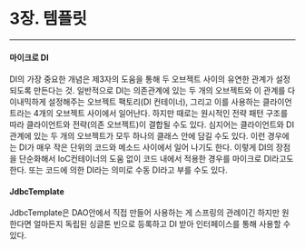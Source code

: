 # 3장. 템플릿

---

#### 마이크로 DI

DI의 가장 중요한 개념은 제3자의 도움을 통해 두 오브젝트 사이의 유연한 관계가 설정되도록 만든다는 것.
일반적으로 DI는 의존관계에 있는 두 개의 오브젝트와 이 관계를 다이내믹하게 설정해주는 오브젝트 팩토리(DI 컨테이너), 그리고
이를 사용하는 클라이언트라는 4개의 오브젝트 사이에서 일어난다.
하지만 때로는 원시적인 전략 패턴 구조를 따라 클라이언트와 전략(의존 오브젝트)이 결합될 수도 있다.
심지어는 클라이언트와 DI 관계에 있는 두 개의 오브젝트가 모두 하나의 클래스 안에 담길 수도 있다.
이런 경우에는 DI가 매우 작은 단위의 코드와 메소드 사이에서 일어 나기도 한다. 이렇게 DI의 장점을 단순화해서 IoC컨테이너의 도움 없이 코드 내에서 적용한 경우를 마이크로 DI라고도 한다. 또는 코드에 의한 DI라는 의미로 수동 DI라고 부를 수도 있다.

#### JdbcTemplate

JdbcTemplate은 DAO안에서 직접 만들어 사용하는 게 스프링의 관례이긴 하지만
원한다면 얼마든지 독립된 싱글톤 빈으로 등록하고 DI 받아 인터페이스를 통해 사용할 수 있다.
